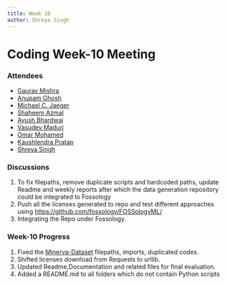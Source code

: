 ```yaml
---
title: Week 10
author: Shreya Singh
---
```

<!--
SPDX-License-Identifier: CC-BY-SA-4.0

SPDX-FileCopyrightText: 2021 Shreya Singh <shreya.out@gmail.com>
-->
# Coding Week-10 Meeting
### Attendees

- [Gaurav Mishra ](https://github.com/GMishx)
- [Anupam Ghosh ](https://github.com/ag4ums)
- [Michael C. Jaeger](https://github.com/mcjaeger)
- [Shaheem Azmal ](https://github.com/shaheemazmalmmd)
- [Ayush Bhardwaj ](https://github.com/hastagAB)
- [Vasudev Maduri ](https://github.com/vasudevmaduri)
- [Omar Mohamed ](https://github.com/OmarAbdelSamea)
- [Kaushlendra Pratap ](https://github.com/Kaushl2208)
- [Shreya Singh ](https://github.com/SinghShreya05)


### Discussions
1. To fix filepaths, remove duplicate scripts and hardcoded paths, update Readme and weekly reports after which the data generation repository could be integrated to Fossology
2. Push all the licenses generated to repo and test different approaches using https://github.com/fossology/FOSSologyML/
3. Integrating the Repo under Fossology.


### Week-10 Progress
1. Fixed the [Minerva-Dataset](https://github.com/fossology/Minerva-Dataset-Generation) filepaths, imports, duplicated codes.
2. Shifted licenses download from Requests to urllib.
3. Updated Readme,Documentation and related files for final evaluation.
4. Added a README.md to all folders which do not contain Python scripts

